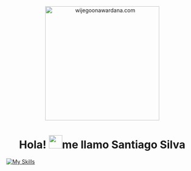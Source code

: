 <div align="center" width="50">
    <img alt="wijegoonawardana.com" src="./assets/oh hi there.png" width="300"/>
</div>
<h1 align="center">Hola! <img src="https://media.giphy.com/media/hvRJCLFzcasrR4ia7z/giphy.gif" width="35">me llamo Santiago Silva</h1>

[![My Skills](https://skillicons.dev/icons?i=html,css,js,jquery)](https://skillicons.dev)

